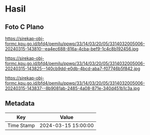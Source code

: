 # Hasil

## Foto C Plano

https://sirekap-obj-formc.kpu.go.id/bfd4/pemilu/ppwp/33/14/03/20/05/3314032005006-20240315-143810--ea4ec688-816a-4cba-bef9-1c4c8b192456.jpg

https://sirekap-obj-formc.kpu.go.id/bfd4/pemilu/ppwp/33/14/03/20/05/3314032005006-20240315-143825--140cb9dd-e0db-4bcd-aba7-f07746b5f842.jpg

https://sirekap-obj-formc.kpu.go.id/bfd4/pemilu/ppwp/33/14/03/20/05/3314032005006-20240315-143837--8b9081ab-2485-4a08-871e-340d451b1c3a.jpg


## Metadata

| Key        | Value               |
| ---------- | ------------------- |
| Time Stamp | 2024-03-15 15:00:00 |



